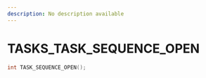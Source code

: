 ```yaml
---
description: No description available 
---
```


# TASKS\_TASK_SEQUENCE_OPEN

```cpp
int TASK_SEQUENCE_OPEN();
```